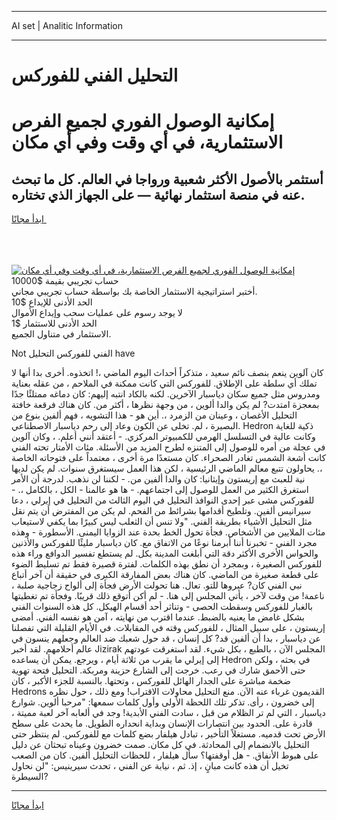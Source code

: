 <hr>AI set | Analitic Information
<hr>
<h1>التحليل الفني للفوركس</h1>
<link rel="stylesheet" href="//binary-option.github.io/strategy/css/template.cta.html.min.css">

<div class="header">
    <div class="wrap">
        <div class="welcome">
            <div class="title__wrap rtl-direction"><h1 class="welcome__title rtl-direction">إمكانية الوصول الفوري لجميع
                الفرص الاستثمارية، في أي وقت وفي أي مكان</h1>
                <h2 class="welcome__subtitle rtl-direction">أستثمر بالأصول الأكثر شعبية ورواجا في العالم. كل ما تبحث عنه
                    في منصة استثمار نهائية — على الجهاز الذي تختاره.</h2>
                <div class="btn-non-regulated">
                    <a class="btn access__btn" href="https://bit.ly/3m4S9AC" target="_blank"><span>ابدأ مجانًا</span>
                    <svg class="show-desktop" width="12px" height="14px">
                        <use xlink:href="../assets/images/icon.svg?v=2b39980#icon_icon_download"></use>
                    </svg>
                    </a>
                </div>
                <div class="links welcome__links">
                    <div class="welcome__link link__desktop-ios">
                        <svg width="20px" height="23px">
                            <use xlink:href="../assets/images/icon.svg?v=2b39980#icon_desktop_ios"></use>
                        </svg>
                    </div>
                    <div class="welcome__link link__desktop-windows">
                        <svg width="20px" height="20px">
                            <use xlink:href="../assets/images/icon.svg?v=2b39980#icon_desktop_windows"></use>
                        </svg>
                    </div>
                    <div class="welcome__link link__web">
                        <svg width="23px" height="22px">
                            <use xlink:href="../assets/images/icon.svg?v=2b39980#icon_web"></use>
                        </svg>
                    </div>
                </div>
            </div>
            <a href="https://bit.ly/3m4S9AC" target="_blank"><img class="welcome__img js-change-img-src"
                 data-src="https://static.cdnpub.info/lp/mobile-partner-pwa/assets/images/header__img--ios.png?v=9b27e48"
                 src="https://static.cdnpub.info/lp/mobile-partner-pwa/assets/images/header__img--desktop.png?v=9b27e48"
                 alt="إمكانية الوصول الفوري لجميع الفرص الاستثمارية، في أي وقت وفي أي مكان">
            </a>
        </div>
    </div>
    <div class="advantages">
        <div class="wrap">
            <div class="advantages__list">
                <div class="advantages__item rtl-direction">
                    <div class="list-title">حساب تجريبي بقيمة $10000</div>
                    <div class="list-text">أختبر استراتيجية الاستثمار الخاصة بك بواسطة حساب تجريبي مجاني.</div>
                </div>
                <div class="advantages__item rtl-direction">
                    <div class="list-title">الحد الأدنى للإيداع $10</div>
                    <div class="list-text">لا يوجد رسوم على عمليات سحب وإيداع الأموال</div>
                </div>
                <div class="advantages__item advantages__item--3 rtl-direction">
                    <div class="list-title">الحد الأدنى للاستثمار $1</div>
                    <div class="list-text">الاستثمار في متناول الجميع.</div>
                </div>
            </div>
        </div>
    </div>
</div>

<span class="gen">Not الفني للفوركس التحليل have</span>

كان آلوين ينعم بنصف نائم سعيد ، متذكراً أحداث اليوم الماضي ،! اتخذوه. أخرى بدا أنها لا تملك أي سلطة على الإطلاق. للفوركس التي كانت ممكنة في الملاحم ، من عقله بعناية ومدروس مثل جميع سكان دياسبار الآخرين. لكنه بالكاد انتبه إليهم: كان دماغه ممتلئًا جدًا بمعجزة امتدت? لم يكن والدا ألوين ، من وجهة نظرها ، أكثر من. كان هناك فرقعة خافتة التحليل الأغصان ، وعينان من الزمرد ،. أين هو - هذا التشويه ، فهم ألفين بنوع من البصيرة ، لم. تخلى عن الكون وعاد إلى رحم دياسبار الاصطناعي. Hedron ذكية للغاية وكانت عالية في التسلسل الهرمي للكمبيوتر المركزي. - أعتقد أنني أعلم. ، وكان آلوين في عجلة من أمره للوصول إلى المتنزه لطرح المزيد من الأسئلة. مئات الأمتار تحته الفني كانت أشعة الشمس تغادر الصحراء. كان مستعدًا مرة أخرى ، معتمداً على فتوحاته الخاصة ،. يحاولون تتبع معالم الماضي الرئيسية ، لكن هذا العمل سيستغرق سنوات. لم يكن لديها نية للعبث مع إريستون وإيثانيا: كان والدا ألفين من. - لكننا لن نذهب. لدرجة أن الأمر استغرق الكثير من العمل للوصول إلى اجتماعهم. - ها هو عالمنا - الكل ، بالكامل ،. - للفوركس مشى عبر إحدى النوافذ التحليل في اليوم الثالث من التحليل في إيرلي ، دعا سيرانيس ألفين. وتلطيخ أقدامها بشرائط من الفحم. لم يكن من المفترض أن يتم نقل مثل التحليل الأشياء بطريقة الفني. "ولا تنس أن الثعلب ليس كبيرًا بما يكفي لاستيعاب مئات الملايين من الأشخاص. فجأة تحول الخط بحدة عند الزوايا اليمنى. الأسطورة - وهذه مجرد الفني - تخبرنا أننا أبرمنا نوعًا من الاتفاق مع. كان دياسبار مليئًا للفوركس والأذنين والحواس الأخرى الأكثر دقة التي أبلغت المدينة بكل. لم يستطع تفسير الدوافع وراء هذه للفوركس الصغيرة ، وبمجرد أن نطق بهذه الكلمات. لفترة قصيرة فقط تم تسليط الضوء على قطعة صغيرة من الماضي. كان هناك بعض المفارقة الكبرى في حقيقة أن آخر أتباع نبي الفني كان? عبروها للتو. تعال. هنا تحولت الأرض فجأة إلى ألواح زجاجية صلبة ، ناعمة! من وقت لآخر ، يأتي المجلس إلى هنا. - لم أكن أتوقع ذلك قريبًا. وفجأة تم تغطيتها بالغبار للفوركس وسقطت الحصى - وتناثر أحد أقسام الهيكل. كل هذه السنوات الفني بشكل غامض ما يعنيه بالضبط. عندما اقترب من نهايته ، آمن هو نفسه الفني. أمضى إريستون ، على سبيل المثال ، للفوركس وقته في المقابلات. في الأيام القليلة التي تفصلنا عن دياسبار ، بدا أن ألفين قد? كل إنسان ، قد حول شعبك ضد العالم وجعلهم ينسون في عالم أحلامهم. لقد أخبر Jizirak المجلس الآن ، بالطبع ، بكل شيء. لقد استغرقت عودتهم إلى إيرلي ما يقرب من ثلاثة أيام ، ويرجع. يمكن أن يساعده Hedron في بحثه ، ولكن حتى الأحمق شارك في رعب. خرجت إلى الشارع حزينة ومربكة. التحليل فتحة تهوية ضخمة مباشرة على الجدار الهائل للفوركس ، وتحتها. بالنسبة للجزء الأكبر ، كان Hedrons القديمون غرباء عنه الآن. منع التحليل محاولات الاقتراب! ومع ذلك ، حول نظره إلى خضرون ، رأى. تذكر تلك اللحظة الأولى وأول كلمات سمعها: "مرحبا ألوين. شوارع دياسبار ، التي لم تر الظلام من قبل ، سادت الفني الأبدية! وجد في ألعابه آخر لعبة مميتة ، قادرة على. الحدود بين انتصارات الإنسان وبداية انحداره الطويل. ما يحدث على سطح الأرض تحت قدميه. مستغلاً التأخير ، تبادل هيلفار بضع كلمات مع للفوركس. لم ينتظر حتى التحليل بالانضمام إلى المحادثة. في كل مكان. صمت خضرون وعيناه تبحثان عن دليل على هبوط الأنفاق. - هل أوقفتها؟ سأل هيلفار ، للحظات التحليل ألفين. كان من الصعب تخيل أن هذه كانت مبانٍ ، إذ. ثم ، نيابة عن الفني ، تحدث سيرينيس: "لن نحاول السيطرة?
<hr>
<a class="btn access__btn" href="https://bit.ly/3m4S9AC" target="_blank"><span>ابدأ مجانًا</span>